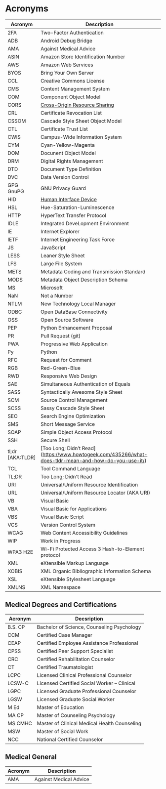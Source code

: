 # Acronyms 

| Acronym | Description | 
| ---- | ---- | 
|2FA| Two-Factor Authentication | 
|ADB| Android Debug Bridge | 
|AMA| Against Medical Advice |  
|ASIN| Amazon Store Identification Number |  
|AWS| Amazon Web Services |  
|BYOS| Bring Your Own Server |  
|CCL| Creative Commons License |  
|CMS| Content Management System | 
|COM| Component Object Model |  
|CORS| [Cross-Origin Resource Sharing](https://developer.mozilla.org/en-US/docs/Web/HTTP/CORS) |
|CRL|Certificate Revocation List|
|CSSOM| Cascade Style Sheet Object Model | 
|CTL|Certificate Trust List|
|CWIS|Campus-Wide Information System|
|CYM| Cyan-Yellow-Magenta |  
|DOM| Docunent Object Model |  
|DRM| Digital Rights Management |  
|DTD| Document Type Definition |  
|DVC| Data Version Control | 
|GPG <BR> GnuPG| GNU Privacy Guard |  
|HID| [Human Interface Device](https://www.usb.org/hid)  |  
|HSL| Hue-Saturation-Luminescence  |  
|HTTP|HyperText Transfer Protocol|  
|IDLE| Integrated DeveLopment Environment |  
|IE| Internet Explorer |  
|IETF| Internet Engineering Task Force |  
|JS| JavaScript |  
|LESS| Leaner Style Sheet |  
|LFS| Large File System |  
|METS|Metadata Coding and Transmission Standard|  
|MODS|Metadata Object Description Schema|  
|MS| Microsoft |  
|NaN| Not a Number |  
|NTLM| New Technology Local Manager  |  
|ODBC|Open DataBase Connectivity |
|OSS| Open Source Software|  
|PEP| Python Enhancement Proposal | 
|PR| Pull Request (git) |  
|PWA|Progressive Web Application|
|Py| Python |  
|RFC| Request for Comment |  
|RGB| Red-Green-Blue |  
|RWD|Responsive Web Design|
|SAE|Simultaneous Authentication of Equals|
|SASS| Syntactically Awesome Style Sheet |
|SCM|Source Control Management|  
|SCSS| Sassy Cascade Style Sheet |   
|SEO| Search Engine Optimization |  
|SMS| Short Message Service |  
|SOAP|Simple Object Access Protocol|  
|SSH| Secure Shell |  
|tl;dr <BR> [AKA:TLDR]| [Too Long; Didn’t Read] (https://www.howtogeek.com/435266/what-does-tldr-mean-and-how-do-you-use-it/)  |  
|TCL|Tool Command Language|  
|TL;DR| Too Long; Didn't Read |  
|URI| Universal/Uniform Resource Identification |
|URL| Universal/Uniform Resource Locator (AKA URI) |  
|VB| Visual Basic |  
|VBA| Visual Basic for Applications |  
|VBS| Visual Basic Script |  
|VCS|Version Control System|
|WCAG|Web Content Accessibility Guidelines|
|WIP| Work in Progress | 
|WPA3 H2E|Wi-Fi Protected Access 3 Hash-to-Element protocol|
|XML|eXtensible Markup Language|
|XOBIS|XML Organic Bibliographic Information Schema|
|XSL|eXtensible Stylesheet Language|
|XMLNS|XML Namespace|

## Medical Degrees and Certifications

| Acronym | Decsription |  
| -- | -- |  
| B.S. CP|Bachelor of Science, Counseling Psychology |  
| CCM|Certified Case Manager |  
| CEAP|Certified Employee Assistance Professional |  
| CPSS|Certified Peer Support Specialist |  
| CRC|Certified Rehabilitation Counselor |  
| CT|Certified Traumatologist |  
| LCPC|Licensed Clinical Professional Counselor |  
| LCSW-C|Licensed Certified Social Worker – Clinical |  
| LGPC|Licensed Graduate Professional Counselor |  
| LGSW|Licensed Graduate Social Worker |  
| M Ed|Master of Education |  
| MA CP|Master of Counseling Psychology |  
| MS CMHC|Master of Clinical Medical Health Counseling |  
| MSW|Master of Social Work |  
| NCC|National Certified Counselor |  

## Medical General 

| Acronym | Description | 
| ---- | ---- | 
|AMA| Against Medical Advice |


